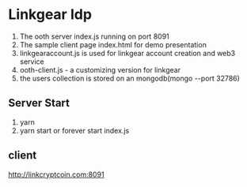 # Linkgear Idp
1) The ooth server index.js running on port 8091 
2) The sample client page index.html for demo presentation
3) linkgearaccount.js is used for linkgear account creation and web3 service
4) ooth-client.js - a customizing version for linkgear
5) the users collection is stored on an mongodb(mongo --port 32786)   

## Server Start
1) yarn
2) yarn start or forever start index.js

## client
http://linkcryptcoin.com:8091
